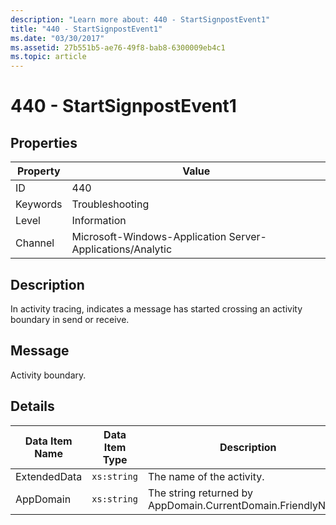 ```yaml
---
description: "Learn more about: 440 - StartSignpostEvent1"
title: "440 - StartSignpostEvent1"
ms.date: "03/30/2017"
ms.assetid: 27b551b5-ae76-49f8-bab8-6300009eb4c1
ms.topic: article
---
```

# 440 - StartSignpostEvent1

## Properties

| Property | Value |
| - | - |
|ID|440|  
|Keywords|Troubleshooting|  
|Level|Information|  
|Channel|Microsoft-Windows-Application Server-Applications/Analytic|  
  
## Description  

 In activity tracing, indicates a message has started crossing an activity boundary in send or receive.  
  
## Message  

 Activity boundary.  
  
## Details  
  
|Data Item Name|Data Item Type|Description|  
|--------------------|--------------------|-----------------|  
|ExtendedData|`xs:string`|The name of the activity.|  
|AppDomain|`xs:string`|The string returned by AppDomain.CurrentDomain.FriendlyName.|
